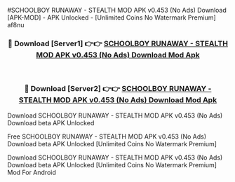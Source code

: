 #SCHOOLBOY RUNAWAY - STEALTH MOD APK v0.453 (No Ads) Download [APK-MOD] - APK Unlocked - [Unlimited Coins No Watermark Premium] af8nu



<div align="center">

<h3>🔴 Download [Server1] 👉👉 <a href="https://momento.my/?title=SCHOOLBOY_RUNAWAY_-_STEALTH_MOD_APK_v0.453_(No_Ads)_Download">SCHOOLBOY RUNAWAY - STEALTH MOD APK v0.453 (No Ads) Download Mod Apk</a></h3><br>

<h3>🔴 Download [Server2] 👉👉 <a href="https://momento.my/?title=SCHOOLBOY_RUNAWAY_-_STEALTH_MOD_APK_v0.453_(No_Ads)_Download">SCHOOLBOY RUNAWAY - STEALTH MOD APK v0.453 (No Ads) Download Mod Apk</a></h3>
</div>



Download SCHOOLBOY RUNAWAY - STEALTH MOD APK v0.453 (No Ads) Download beta APK Unlocked

Free SCHOOLBOY RUNAWAY - STEALTH MOD APK v0.453 (No Ads) Download beta APK Unlocked [Unlimited Coins No Watermark Premium]

Download SCHOOLBOY RUNAWAY - STEALTH MOD APK v0.453 (No Ads) Download beta APK Unlocked [Unlimited Coins No Watermark Premium] Mod For Android
